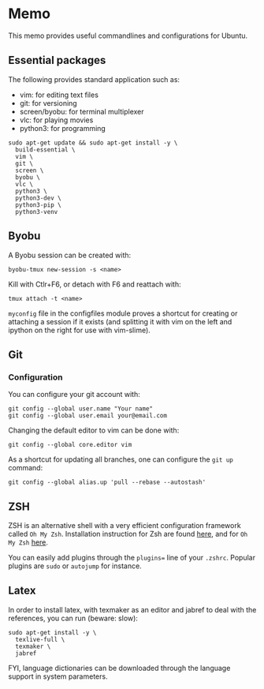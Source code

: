 # Memo

This memo provides useful commandlines and configurations for Ubuntu.


## Essential packages

The following provides standard application such as:
 - vim: for editing text files
 - git: for versioning
 - screen/byobu: for terminal multiplexer
 - vlc: for playing movies
 - python3: for programming

```
sudo apt-get update && sudo apt-get install -y \
  build-essential \
  vim \
  git \
  screen \
  byobu \
  vlc \
  python3 \
  python3-dev \
  python3-pip \
  python3-venv
```

## Byobu

A Byobu session can be created with:
```
byobu-tmux new-session -s <name>
```
Kill with Ctlr+F6, or detach with F6 and reattach with:
```
tmux attach -t <name>
```

`myconfig` file in the configfiles module proves a shortcut for creating or attaching a session if it exists (and splitting it with vim on the left and ipython on the right for use with vim-slime).


## Git

### Configuration

You can configure your git account with:
```
git config --global user.name "Your name"
git config --global user.email your@email.com
```

Changing the default editor to vim can be done with:
```
git config --global core.editor vim
```

As a shortcut for updating all branches, one can configure the `git up` command:
```
git config --global alias.up 'pull --rebase --autostash'
```


## ZSH

ZSH is an alternative shell with a very efficient configuration framework called `Oh My Zsh`. Installation instruction for Zsh are found [here](https://github.com/robbyrussell/oh-my-zsh/wiki/Installing-ZSH), and for `Oh My Zsh` [here](https://github.com/robbyrussell/oh-my-zsh/blob/master/README.md).

You can easily add plugins through the `plugins=` line of your `.zshrc`. Popular plugins are `sudo` or `autojump` for instance.


## Latex

In order to install latex, with texmaker as an editor and jabref to deal with the references, you can run (beware: slow):
```
sudo apt-get install -y \
  texlive-full \
  texmaker \
  jabref 
```

FYI, language dictionaries can be downloaded through the language support in system parameters.
